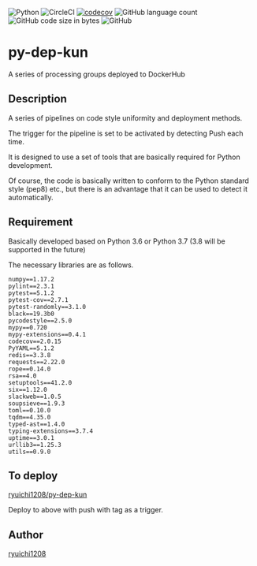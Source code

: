 ![Python](https://img.shields.io/badge/Python-3.6%2F3.7-red)
![CircleCI](https://img.shields.io/circleci/build/github/ryuichi1208/py-dep-kun/master)
[![codecov](https://codecov.io/gh/ryuichi1208/py-dep-kun/branch/master/graph/badge.svg)](https://codecov.io/gh/ryuichi1208/py-dep-kun)
![GitHub language count](https://img.shields.io/github/languages/count/ryuichi1208/py-dep-kun)
![GitHub code size in bytes](https://img.shields.io/github/languages/code-size/ryuichi1208/py-dep-kun)
![GitHub](https://img.shields.io/github/license/ryuichi1208/py-dep-kun)

# py-dep-kun
A series of processing groups deployed to DockerHub

## Description

A series of pipelines on code style uniformity and deployment methods.

The trigger for the pipeline is set to be activated by detecting Push each time.

It is designed to use a set of tools that are basically required for Python development.

Of course, the code is basically written to conform to the Python standard style (pep8) etc., but there is an advantage that it can be used to detect it automatically.

## Requirement

Basically developed based on Python 3.6 or Python 3.7 (3.8 will be supported in the future)

The necessary libraries are as follows.

```
numpy==1.17.2
pylint==2.3.1
pytest==5.1.2
pytest-cov==2.7.1
pytest-randomly==3.1.0
black==19.3b0
pycodestyle==2.5.0
mypy==0.720
mypy-extensions==0.4.1
codecov==2.0.15
PyYAML==5.1.2
redis==3.3.8
requests==2.22.0
rope==0.14.0
rsa==4.0
setuptools==41.2.0
six==1.12.0
slackweb==1.0.5
soupsieve==1.9.3
toml==0.10.0
tqdm==4.35.0
typed-ast==1.4.0
typing-extensions==3.7.4
uptime==3.0.1
urllib3==1.25.3
utils==0.9.0
```

## To deploy

[ryuichi1208/py-dep-kun](https://cloud.docker.com/repository/registry-1.docker.io/ryuichi1208/py-dep-kun)

Deploy to above with push with tag as a trigger.

## Author

[ryuichi1208](https://github.com/ryuichi1208)
